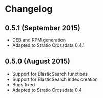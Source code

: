 # Changelog

## 0.5.1 (September 2015)

* DEB and RPM generation
* Adapted to Stratio Crossdata 0.4.1

## 0.5.0 (August 2015)

* Support for ElasticSearch functions
* Support for ElasticSearch index creation
* Bugs fixed
* Adapted to Stratio Crossdata 0.4


